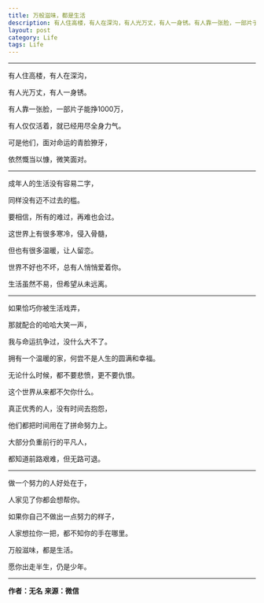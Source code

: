 ```yaml
---
title: 万般滋味，都是生活
description: 有人住高楼，有人在深沟，有人光万丈，有人一身锈。有人靠一张脸，一部片子能挣1000万，有人仅仅活着，就已经用尽全身力气...
layout: post
category: Life
tags: Life
---
```


-----

有人住高楼，有人在深沟，

有人光万丈，有人一身锈。

有人靠一张脸，一部片子能挣1000万，

有人仅仅活着，就已经用尽全身力气。

可是他们，面对命运的青脸獠牙，

依然慨当以慷，微笑面对。

-----

成年人的生活没有容易二字，

同样没有迈不过去的槛。

要相信，所有的难过，再难也会过。

这世界上有很多寒冷，侵入骨髓，

但也有很多温暖，让人留恋。

世界不好也不坏，总有人悄悄爱着你。

生活虽然不易，但希望从未远离。

-----

如果恰巧你被生活戏弄，

那就配合的哈哈大笑一声，

我与命运抗争过，没什么大不了。

拥有一个温暖的家，何尝不是人生的圆满和幸福。

无论什么时候，都不要悲愤，更不要仇恨。

这个世界从来都不欠你什么。

真正优秀的人，没有时间去抱怨，

他们都把时间用在了拼命努力上。

大部分负重前行的平凡人，

都知道前路艰难，但无路可退。

-----

做一个努力的人好处在于，

人家见了你都会想帮你。

如果你自己不做出一点努力的样子，

人家想拉你一把，都不知你的手在哪里。

万般滋味，都是生活。

愿你出走半生，仍是少年。

-----

**作者：无名**
**来源：微信**